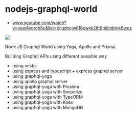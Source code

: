# nodejs-graphql-world

- www.youtube.com/watch?v=oew4vorch6u&list=pligdnojwil18cwxk2th9pjijmbtvk6woz

[![](http://img.youtube.com/vi/Oew4vOrCh6U/0.jpg)](http://www.youtube.com/watch?v=Oew4vOrCh6U "")


Node JS Graphql World using Yoga, Apollo and Prisma

 Building Graphql APIs using different possible way 
 
 - using nestjs 
 - using express and typescript + express graphql server 
 - using graphql-yoga
 - using apollo graphql server 
 - using graphql-yoga with Prosima 
 - using graphql-yoga with Sequelize 
 - using graphql-yoga with TypeORM 
 - using graphql-yoga with Knex 
 - using graphql-yoga with MongoDB 
